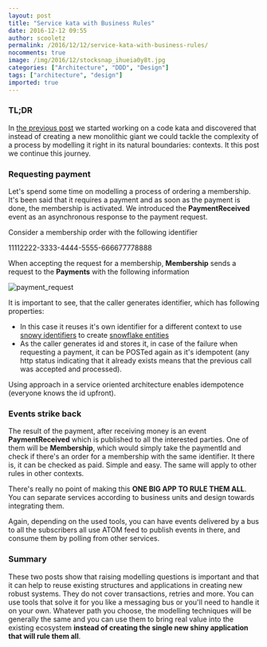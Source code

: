 ```yaml
---
layout: post
title: "Service kata with Business Rules"
date: 2016-12-12 09:55
author: scooletz
permalink: /2016/12/12/service-kata-with-business-rules/
nocomments: true
image: /img/2016/12/stocksnap_ihueia0y8t.jpg
categories: ["Architecture", "DDD", "Design"]
tags: ["architecture", "design"]
imported: true
---
```


### TL;DR

In [the previous post](http://blog.scooletz.com/2016/12/08/code-kata-with-business-rules/) we started working on a code kata and discovered that instead of creating a new monolithic giant we could tackle the complexity of a process by modelling it right in its natural boundaries: contexts. It this post we continue this journey.

### Requesting payment

Let's spend some time on modelling a process of ordering a membership. It's been said that it requires a payment and as soon as the payment is done, the membership is activated. We introduced the **PaymentReceived** event as an asynchronous response to the payment request.

Consider a membership order with the following identifier

11112222-3333-4444-5555-666677778888

When accepting the request for a membership, **Membership** sends a request to the **Payments** with the following information

![payment_request](/img/2016/12/payment_request.png)

It is important to see, that the caller generates identifier, which has following properties:

* In this case it reuses it's own identifier for a different context to use [snowy identifiers](http://blog.scooletz.com/2016/12/05/snowy-identifiers/) to create [snowflake entities](http://blog.scooletz.com/2016/12/01/snowflake-entities/)
* As the caller generates id and stores it, in case of the failure when requesting a payment, it can be POSTed again as it's idempotent (any http status indicating that it already exists means that the previous call was accepted and processed).

Using approach in a service oriented architecture enables idempotence (everyone knows the id upfront).

### Events strike back

The result of the payment, after receiving money is an event **PaymentReceived** which is published to all the interested parties. One of them will be **Membership**, which would simply take the paymentId and check if there's an order for a membership with the same identifier. It there is, it can be checked as paid. Simple and easy. The same will apply to other rules in other contexts.

There's really no point of making this **ONE BIG APP TO RULE THEM ALL**. You can separate services according to business units and design towards integrating them.

Again, depending on the used tools, you can have events delivered by a bus to all the subscribers all use ATOM feed to publish events in there, and consume them by polling from other services.

### **Summary**

These two posts show that raising modelling questions is important and that it can help to reuse existing structures and applications in creating new robust systems. They do not cover transactions, retries and more. You can use tools that solve it for you like a messaging bus or you'll need to handle it on your own. Whatever path you choose, the modelling techniques will be generally the same and you can use them to bring real value into the existing ecosystem **instead of creating the single new shiny application that will rule them all**.
